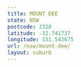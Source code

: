 ```yaml
---
title: MOUNT DEE
state: NSW
postcode: 2320
latitude: -32.741737
longitude: 151.543675
url: /nsw/mount-dee/
layout: suburb
---
```

